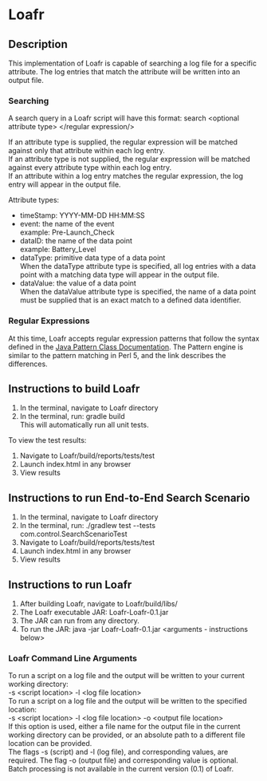 # Loafr

## Description
This implementation of Loafr is capable of searching a log file for a specific attribute. The log entries that match the attribute will be written into an output file. 

### Searching
A search query in a Loafr script will have this format: search \<optional attribute type\> \</regular expression/\>  

If an attribute type is supplied, the regular expression will be matched against only that attribute within each log entry.  
If an attribute type is not supplied, the regular expression will be matched against every attribute type within each log entry.  
If an attribute within a log entry matches the regular expression, the log entry will appear in the output file.   

Attribute types:  
- timeStamp: YYYY-MM-DD HH:MM:SS
- event: the name of the event  
    example: Pre-Launch_Check
- dataID: the name of the data point  
    example: Battery_Level
- dataType: primitive data type of a data point  
    When the dataType attribute type is specified, all log entries with a data point with a matching data type will appear in the output file.
- dataValue: the value of a data point  
    When the dataValue attribute type is specified, the name of a data point must be supplied that is an exact match to a defined data identifier.  
### Regular Expressions  
At this time, Loafr accepts regular expression patterns that follow the syntax defined in the [Java Pattern Class Documentation](https://docs.oracle.com/javase/8/docs/api/java/util/regex/Pattern.html). The Pattern engine is similar to the pattern matching in Perl 5, and the link describes the differences. 

## Instructions to build Loafr
1. In the terminal, navigate to Loafr directory
2. In the terminal, run: gradle build  
This will automatically run all unit tests.

To view the test results:  
1. Navigate to Loafr/build/reports/tests/test
2. Launch index.html in any browser
3. View results

## Instructions to run End-to-End Search Scenario  
1. In the terminal, navigate to Loafr directory
2. In the terminal, run: ./gradlew test --tests com.control.SearchScenarioTest
3. Navigate to Loafr/build/reports/tests/test
4. Launch index.html in any browser
5. View results

## Instructions to run Loafr    
1. After building Loafr, navigate to Loafr/build/libs/
2. The Loafr executable JAR: Loafr-Loafr-0.1.jar
3. The JAR can run from any directory.
4. To run the JAR: java -jar Loafr-Loafr-0.1.jar \<arguments - instructions below\>  

### Loafr Command Line Arguments  
To run a script on a log file and the output will be written to your current working directory:  
-s \<script location\> -l \<log file location\>  
To run a script on a log file and the output will be written to the specified location:  
-s \<script location\> -l \<log file location\> -o \<output file location\>  
    If this option is used, either a file name for the output file in the current working directory can be provided, or an absolute path to a different file location can be provided.  
The flags -s (script) and -l (log file), and corresponding values, are required. The flag -o (output file) and corresponding value is optional.  
Batch processing is not available in the current version (0.1) of Loafr.



